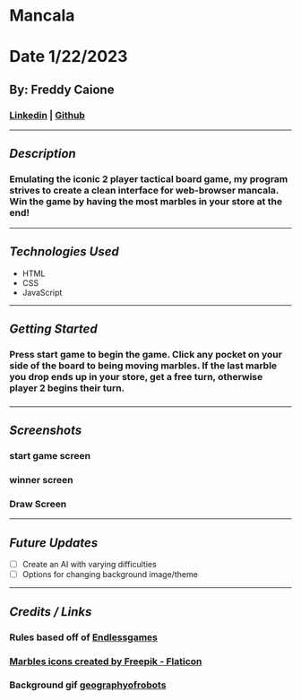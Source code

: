 # Mancala
# Date 1/22/2023
## By: Freddy Caione
### [Linkedin](https://www.linkedin.com/in/frederick-caione-b699821b9/) | [Github](https://github.com/fcaione)

***

## ***Description***
### Emulating the iconic 2 player tactical board game, my program strives to create a clean interface for web-browser mancala. Win the game by having the most marbles in your store at the end!

***

## ***Technologies Used*** 
* HTML
* CSS
* JavaScript

***

## ***Getting Started***
### Press start game to begin the game. Click any pocket on your side of the board to being moving marbles. If the last marble you drop ends up in your store, get a free turn, otherwise player 2 begins their turn.
###

***

## ***Screenshots***
### start game screen
### winner screen
### Draw Screen

***
## ***Future Updates***
- [ ] Create an AI with varying difficulties
- [ ] Options for changing background image/theme

***

## ***Credits / Links***

### **Rules based off of** [Endlessgames](https://endlessgames.com/wp-content/uploads/Mancala_Instructions.pdf)
### <a href="https://www.flaticon.com/free-icons/marbles" title="marbles icons">Marbles icons created by Freepik - Flaticon</a>
### **Background gif** [geographyofrobots](https://pin.it/1xcknFl)
